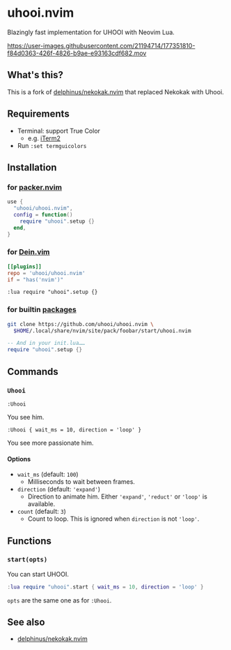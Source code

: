 # uhooi.nvim

Blazingly fast implementation for UHOOI with Neovim Lua.

https://user-images.githubusercontent.com/21194714/177351810-f84d0363-426f-4826-b9ae-e93163cdf682.mov

## What's this?

This is a fork of [delphinus/nekokak.nvim][] that replaced Nekokak with Uhooi.

[delphinus/nekokak.nvim]: https://github.com/delphinus/nekokak.nvim

## Requirements

- Terminal: support True Color
  - e.g. [iTerm2][]
- Run `:set termguicolors`

[iTerm2]: https://iterm2.com/

## Installation

### for [packer.nvim][]

```lua
use {
  "uhooi/uhooi.nvim",
  config = function()
    require "uhooi".setup {}
  end,
}
```

[packer.nvim]: https://github.com/wbthomason/packer.nvim

### for [Dein.vim][]

```toml
[[plugins]]
repo = 'uhooi/uhooi.nvim'
if = "has('nvim')"
```

```shell
:lua require "uhooi".setup {}
```

[Dein.vim]: https://github.com/Shougo/dein.vim

### for builtin [packages][]

```sh
git clone https://github.com/uhooi/uhooi.nvim \
  $HOME/.local/share/nvim/site/pack/foobar/start/uhooi.nvim
```

```lua
-- And in your init.lua……
require "uhooi".setup {}
```

[packages]: https://neovim.io/doc/user/repeat.html#packages

## Commands

### `Uhooi`

```vim
:Uhooi
```

You see him.

```vim
:Uhooi { wait_ms = 10, direction = 'loop' }
```

You see more passionate him.

#### Options

* `wait_ms` (default: `100`)
  - Milliseconds to wait between frames.
* `direction` (default: `'expand'`)
  - Direction to animate him. Either `'expand'`, `'reduct'` or `'loop'` is available.
* `count` (default: `3`)
  - Count to loop. This is ignored when `direction` is not `'loop'`.

## Functions

### `start(opts)`

You can start UHOOI.

```lua
:lua require "uhooi".start { wait_ms = 10, direction = 'loop' }
```

`opts` are the same one as for `:Uhooi`.

## See also

* [delphinus/nekokak.nvim][]
